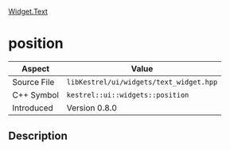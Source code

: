 [Widget.Text](index)
# position
| Aspect | Value |
| --- | --- |
| Source File | `libKestrel/ui/widgets/text_widget.hpp` |
| C++ Symbol | `kestrel::ui::widgets::position` |
| Introduced | Version 0.8.0 |
## Description

